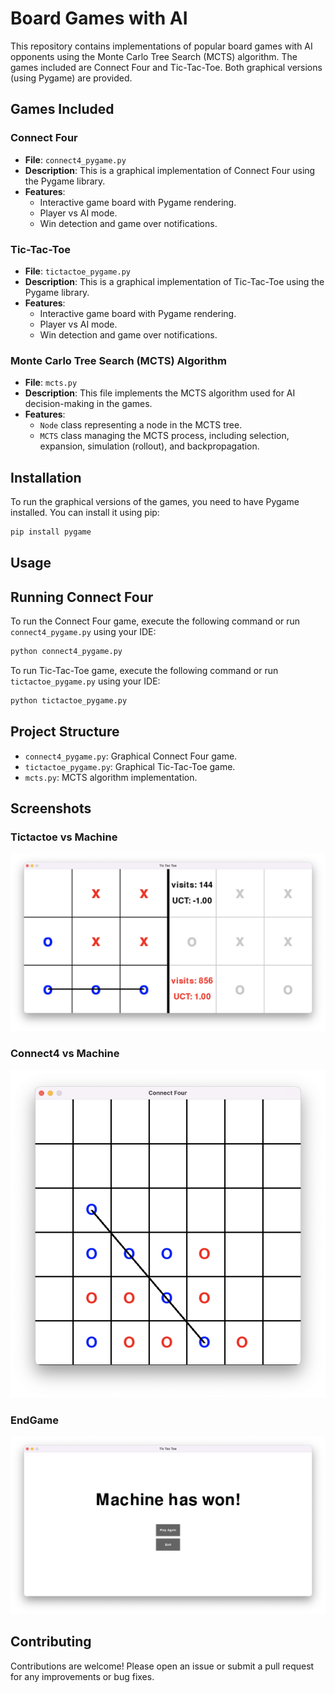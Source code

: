 # Board Games with AI

This repository contains implementations of popular board games with AI opponents using the Monte Carlo Tree Search (MCTS) algorithm. The games included are Connect Four and Tic-Tac-Toe. Both graphical versions (using Pygame) are provided.

## Games Included

### Connect Four

- **File**: `connect4_pygame.py`
- **Description**: This is a graphical implementation of Connect Four using the Pygame library.
- **Features**:
  - Interactive game board with Pygame rendering.
  - Player vs AI mode.
  - Win detection and game over notifications.

### Tic-Tac-Toe

- **File**: `tictactoe_pygame.py`
- **Description**: This is a graphical implementation of Tic-Tac-Toe using the Pygame library.
- **Features**:
  - Interactive game board with Pygame rendering.
  - Player vs AI mode.
  - Win detection and game over notifications.

### Monte Carlo Tree Search (MCTS) Algorithm

- **File**: `mcts.py`
- **Description**: This file implements the MCTS algorithm used for AI decision-making in the games.
- **Features**:
  - `Node` class representing a node in the MCTS tree.
  - `MCTS` class managing the MCTS process, including selection, expansion, simulation (rollout), and backpropagation.

## Installation

To run the graphical versions of the games, you need to have Pygame installed. You can install it using pip:

```bash
pip install pygame
```

## Usage

## Running Connect Four

To run the Connect Four game, execute the following command or run `connect4_pygame.py` using your IDE:

```bash
python connect4_pygame.py
```

To run Tic-Tac-Toe game, execute the following command or run `tictactoe_pygame.py` using your IDE:

```bash
python tictactoe_pygame.py
```

## Project Structure

- `connect4_pygame.py`: Graphical Connect Four game.
- `tictactoe_pygame.py`: Graphical Tic-Tac-Toe game.
- `mcts.py`: MCTS algorithm implementation.

## Screenshots

### Tictactoe vs Machine
![Tictactoe Screenshot](assets/tictactoe.png)

### Connect4 vs Machine
![Connect4 Screenshot](assets/connect4.png)

### EndGame
![Endgame Screenshot](assets/endgame.png)

## Contributing

Contributions are welcome! Please open an issue or submit a pull request for any improvements or bug fixes.
